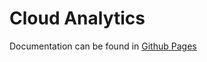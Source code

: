 # Cloud Analytics

Documentation can be found in [Github Pages](https://pages.github.ibm.com/managed-security/cloud-analytics/#/)

